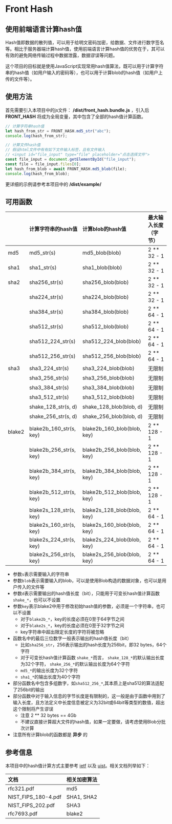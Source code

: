 
# Front Hash


## 使用前端语言计算hash值

Hash值即数据的散列值，可以用于给明文密码加密，给数据、文件进行数字签名等。相比于服务器端计算hash值，使用前端语言计算hash值的优势在于，其可以有效的避免网络传输过程中数据泄露，数据谬误等问题。

这个项目的目标就是使用JavaScript实现常用hash值算法，既可以用于计算字符串的hash值（如用户输入的密码等），也可以用于计算blob的hash值（如用户上传的文件等）。


## 使用方法

首先需要引入本项目中的js文件： **/dist/front_hash.bundle.js** ，引入后 **FRONT_HASH** 将成为全局变量，其中包含了全部的hash值计算函数。

```javascript
// 计算字符串hash值
let hash_from_str = FRONT_HASH.md5_str("abc");
console.log(hash_from_str);

// 计算文件hash值
// 假设html文件中有有如下文件输入标签，且有文件输入
// <input id="file_input" type="file" placeholder="点击选择文件">
const file_input = document.getElementById("file_input");
const file = file_input.files[0];
let hash_from_blob = await FRONT_HASH.md5_blob(file);
console.log(hash_from_blob);
```

更详细的示例请参考本项目中的 **/dist/example/**


## 可用函数

|        | 计算字符串的hash值         | 计算blob的hash值            | 最大输入长度（字节）|
|:------ |:------------------------- |:--------------------------- |:----------------- |
| md5    | md5_str(s)                | md5_blob(blob)              | 2 ** 32 - 1       |
| sha1   | sha1_str(s)               | sha1_blob(blob)             | 2 ** 32 - 1       |
| sha2   | sha256_str(s)             | sha256_blob(blob)           | 2 ** 32 - 1       |
|        | sha224_str(s)             | sha224_blob(blob)           | 2 ** 32 - 1       |
|        | sha384_str(s)             | sha384_blob(blob)           | 2 ** 64 - 1       |
|        | sha512_str(s)             | sha512_blob(blob)           | 2 ** 64 - 1       |
|        | sha512_224_str(s)         | sha512_224_blob(blob)       | 2 ** 64 - 1       |
|        | sha512_256_str(s)         | sha512_256_blob(blob)       | 2 ** 64 - 1       |
| sha3   | sha3_224_str(s)           | sha3_224_blob(blob)         | 无限制            |
|        | sha3_256_str(s)           | sha3_256_blob(blob)         | 无限制            |
|        | sha3_384_str(s)           | sha3_384_blob(blob)         | 无限制            |
|        | sha3_512_str(s)           | sha3_512_blob(blob)         | 无限制            |
|        | shake_128_str(s, d)       | shake_128_blob(blob, d)     | 无限制            |
|        | shake_256_str(s, d)       | shake_256_blob(blob, d)     | 无限制            |
| blake2 | blake2b_160_str(s, key)   | blake2b_160_blob(blob, key) | 2 ** 128 - 1       |
|        | blake2b_256_str(s, key)   | blake2b_256_blob(blob, key) | 2 ** 128 - 1       |
|        | blake2b_384_str(s, key)   | blake2b_384_blob(blob, key) | 2 ** 128 - 1       |
|        | blake2b_512_str(s, key)   | blake2b_512_blob(blob, key) | 2 ** 128 - 1       |
|        | blake2s_128_str(s, key)   | blake2s_128_blob(blob, key) | 2 ** 64 - 1        |
|        | blake2s_160_str(s, key)   | blake2s_160_blob(blob, key) | 2 ** 64 - 1        |
|        | blake2s_224_str(s, key)   | blake2s_224_blob(blob, key) | 2 ** 64 - 1        |
|        | blake2s_256_str(s, key)   | blake2s_256_blob(blob, key) | 2 ** 64 - 1        |

- 参数`s`表示需要输入的字符串
- 参数`blob`表示需要输入的blob，可以是使用Blob构造的数据对象，也可以是用户传入的文件等
- 参数`d`表示需要输出的hash值长度（bit），只能用于可变长hash值计算函数 `shake_*`，也可以不设置
- 参数`key`表示blake2中用于修改初始hash值的参数，必须是一个字符串，也可以不设置
  - 对于`blake2b_*`，key的长度必须在0至于64字节之间
  - 对于`blake2s_*`，key的长度必须在0至于32字节之间
  - key字符串中超出限定长度的字符将被忽略
- 函数名中的最后三位数字一般表示输出的hash值长度（bit）
  - 比如`sha256_str`，256表示输出的hash长度为256bit，即32 bytes，64个字符
  - 对于可变长hash值计算函数 `shake_*`而言， `shake_128_*`的默认输出长度为32个字符， `shake_256_*`的默认输出长度为64个字符
  - `md5_*`的输出长度为32个字符
  - `sha1_*`的输出长度为40个字符
- 部分函数名中包含多组数字，如`sha512_256_*`,其本质上是sha512的算法适配了256bit的输出
- 部分函数中对于输入信息的字节长度是有限制的，这一般是由于函数中用到了输入长度，且方法定义中长度信息被定义为32bit或64bit等类型的数值，超出这个限制将产生谬误
  - 注意 2 ** 32 bytes == 4Gb
  - 不建议直接计算超大文件的hash值，如果一定要做，请考虑使用Blob分批次计算
- 注意所有计算blob的函数都是 **异步** 的


## 参考信息

本项目中的hash值计算方式主要参考 [ietf](https://www.ietf.org/) 以及 [uist](https://www.nist.gov/)。相关文档列举如下：

| 文档                  | 相关加密算法    |
|:--------------------- |:-------------- |
| rfc321.pdf            | md5            |
| NIST_FIPS_180-4.pdf   | SHA1, SHA2     |
| NIST_FIPS_202.pdf     | SHA3           |
| rfc7693.pdf           | blake2         |

